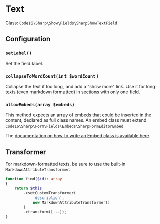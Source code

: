 # Text

Class: `Code16\Sharp\Show\Fields\SharpShowTextField`

## Configuration

### `setLabel()`

Set the field label.

### `collapseToWordCount(int $wordCount)`

Collapse the text if too long, and add a "show more" link. Use it for long texts (even markdown formatted) in sections with only one field.

### `allowEmbeds(array $embeds)`

This method expects an array of embeds that could be inserted in the content, declared as full class names. An embed class must extend `Code16\Sharp\Form\Fields\Embeds\SharpFormEditorEmbed`.

The [documentation on how to write an Embed class is available here](../form-editor-embeds.md).

## Transformer

For markdown-formatted texts, be sure to use the built-in `MarkdownAttributeTransformer`:

```php
function find($id): array
{
    return $this
        ->setCustomTransformer(
            'description', 
            new MarkdownAttributeTransformer()
        )
        ->transform([...]);
}
```
